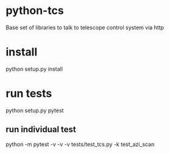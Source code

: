 # python-tcs

Base set of libraries to talk to telescope control system via http

# install
python setup.py install

# run tests
python setup.py pytest

## run individual test
python -m pytest -v -v -v tests/test_tcs.py -k test_azi_scan
